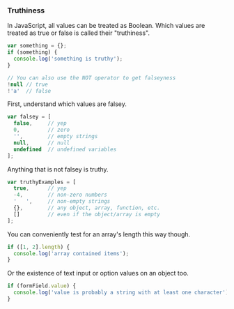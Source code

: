 ### Truthiness

In JavaScript, all values can be treated as Boolean. Which values are treated as true or false is called their "truthiness".

```JavaScript
var something = {};
if (something) {
  console.log('something is truthy');
}

// You can also use the NOT operator to get falseyness
!null // true
!'a'  // false
```

First, understand which values are falsey.

```JavaScript
var falsey = [
  false,     // yep
  0,         // zero
  '',        // empty strings
  null,      // null
  undefined  // undefined variables
];
```
Anything that is not falsey is truthy.

```JavaScript
var truthyExamples = [
  true,      // yep
  -4,        // non-zero numbers
  '   ',     // non-empty strings
  {},        // any object, array, function, etc.
  []         // even if the object/array is empty
];
```

You can conveniently test for an array's length this way though.

```JavaScript
if ([1, 2].length) {
  console.log('array contained items');
}
```

Or the existence of text input or option values on an object too.

```JavaScript
if (formField.value) {
  console.log('value is probably a string with at least one character');
}
```
